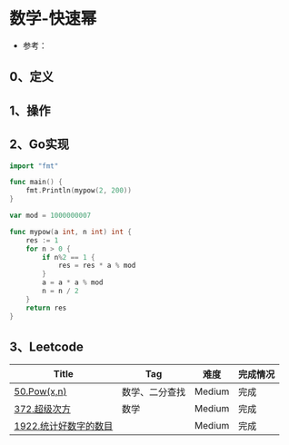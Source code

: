 # 数学-快速幂

- 参考：

## 0、定义

## 1、操作

## 2、Go实现

```go
import "fmt"

func main() {
	fmt.Println(mypow(2, 200))
}

var mod = 1000000007

func mypow(a int, n int) int {
	res := 1
	for n > 0 {
		if n%2 == 1 {
			res = res * a % mod
		}
		a = a * a % mod
		n = n / 2
	}
	return res
}
```

## 3、Leetcode

| Title                                                        | Tag            | 难度   | 完成情况 |
| ------------------------------------------------------------ | -------------- | ------ | -------- |
| [50.Pow(x,n)](https://leetcode-cn.com/problems/powx-n/)      | 数学、二分查找 | Medium | 完成     |
| [372.超级次方](https://leetcode-cn.com/problems/super-pow/)  | 数学           | Medium | 完成     |
| [1922.统计好数字的数目](https://leetcode-cn.com/problems/count-good-numbers/) |                | Medium | 完成     |